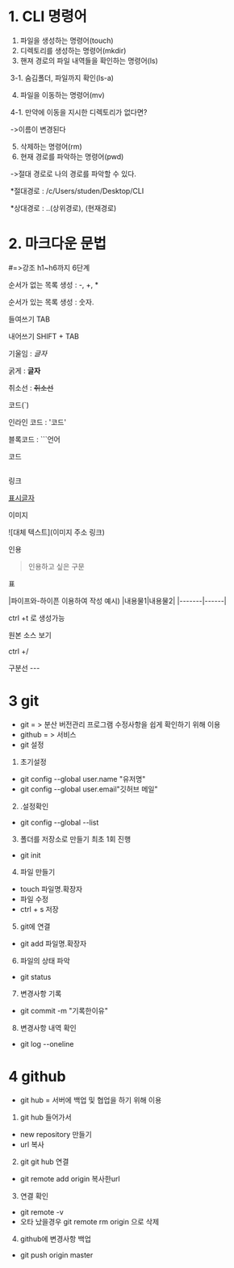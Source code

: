 
# 1. CLI 명령어

1. 파일을 생성하는 명령어(touch)
2. 디렉토리를 생성하는 명령어(mkdir)
3. 핸져 경로의 파일 내역들을 확인하는 명령어(ls)

​	3-1. 숨김폴더, 파일까지 확인(ls-a)

4. 파일을 이동하는 명령어(mv)

​	4-1. 만약에 이동을 지시한 디렉토리가 없다면?

​	->이름이 변경된다

5. 삭제하는 명령어(rm)
6. 현재 경로를 파악하는 명령어(pwd)

​	->절대 경로로 나의 경로를 파악할 수 있다.

​	*절대경로 : /c/Users/studen/Desktop/CLI

​	*상대경로 : ..(상위경로), (현재경로)

# 2. 마크다운 문법

#=>강조 h1~h6까지 6단계

순서가 없는 목록 생성  : -, +, *

순서가 있는 목록 생성 : 숫자.

들여쓰기 TAB

내어쓰기 SHIFT + TAB

기울임 : *글자* 

굵게 :  **글자**

취소선 : ~~취소선~~

코드(`)

인라인 코드 : '코드'

블록코드 : ```언어

코드

```

```

링크

[표시글자](링크)

이미지

![대체 텍스트](이미지 주소 링크)

인용

> 인용하고 싶은 구문

표

|파이프와-하이픈 이용하여 작성
예시)
|내용물1|내용물2|
|-------|------| 


ctrl +t 로 생성가능

원본 소스 보기

ctrl +/

구분선  ---

# 3 git
- git = > 분산 버전관리 프로그램  수정사항을 쉽게 확인하기 위해 이용
- github = > 서비스
- git 설정
1. 초기설정
- git config --global user.name "유저명"
- git config --global user.email"깃허브 메일"
2. .설정확인
- git config --global --list
3. 폴더를 저장소로 만들기 최초 1회 진행
- git init
4. 파일 만들기
- touch 파일명.확장자
- 파일 수정
- ctrl + s 저장
5. git에 연결
- git add 파일명.확장자
6. 파일의 상태 파악
- git status
7. 변경사항 기록
- git commit -m "기록한이유"
8. 변경사항 내역 확인
- git log --oneline

# 4 github
 - git hub = 서버에 백업 및 협업을 하기 위해 이용 
1. git hub 들어가서
 - new repository 만들기
 - url 복사
 2. git git hub 연결
 - git remote add origin 복사한url
 3. 연결 확인
- git remote -v
- 오타 났을경우 git remote rm origin 으로 삭제
4. github에 변경사항 백업
- git push origin master

